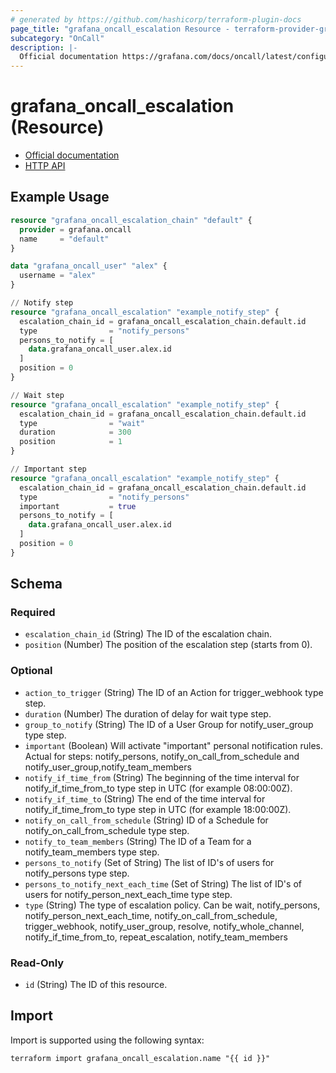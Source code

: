 ```yaml
---
# generated by https://github.com/hashicorp/terraform-plugin-docs
page_title: "grafana_oncall_escalation Resource - terraform-provider-grafana"
subcategory: "OnCall"
description: |-
  Official documentation https://grafana.com/docs/oncall/latest/configure/escalation-chains-and-routes/HTTP API https://grafana.com/docs/oncall/latest/oncall-api-reference/escalation_policies/
---
```


# grafana_oncall_escalation (Resource)

* [Official documentation](https://grafana.com/docs/oncall/latest/configure/escalation-chains-and-routes/)
* [HTTP API](https://grafana.com/docs/oncall/latest/oncall-api-reference/escalation_policies/)

## Example Usage

```terraform
resource "grafana_oncall_escalation_chain" "default" {
  provider = grafana.oncall
  name     = "default"
}

data "grafana_oncall_user" "alex" {
  username = "alex"
}

// Notify step
resource "grafana_oncall_escalation" "example_notify_step" {
  escalation_chain_id = grafana_oncall_escalation_chain.default.id
  type                = "notify_persons"
  persons_to_notify = [
    data.grafana_oncall_user.alex.id
  ]
  position = 0
}

// Wait step
resource "grafana_oncall_escalation" "example_notify_step" {
  escalation_chain_id = grafana_oncall_escalation_chain.default.id
  type                = "wait"
  duration            = 300
  position            = 1
}

// Important step
resource "grafana_oncall_escalation" "example_notify_step" {
  escalation_chain_id = grafana_oncall_escalation_chain.default.id
  type                = "notify_persons"
  important           = true
  persons_to_notify = [
    data.grafana_oncall_user.alex.id
  ]
  position = 0
}
```

<!-- schema generated by tfplugindocs -->
## Schema

### Required

- `escalation_chain_id` (String) The ID of the escalation chain.
- `position` (Number) The position of the escalation step (starts from 0).

### Optional

- `action_to_trigger` (String) The ID of an Action for trigger_webhook type step.
- `duration` (Number) The duration of delay for wait type step.
- `group_to_notify` (String) The ID of a User Group for notify_user_group type step.
- `important` (Boolean) Will activate "important" personal notification rules. Actual for steps: notify_persons, notify_on_call_from_schedule and notify_user_group,notify_team_members
- `notify_if_time_from` (String) The beginning of the time interval for notify_if_time_from_to type step in UTC (for example 08:00:00Z).
- `notify_if_time_to` (String) The end of the time interval for notify_if_time_from_to type step in UTC (for example 18:00:00Z).
- `notify_on_call_from_schedule` (String) ID of a Schedule for notify_on_call_from_schedule type step.
- `notify_to_team_members` (String) The ID of a Team for a notify_team_members type step.
- `persons_to_notify` (Set of String) The list of ID's of users for notify_persons type step.
- `persons_to_notify_next_each_time` (Set of String) The list of ID's of users for notify_person_next_each_time type step.
- `type` (String) The type of escalation policy. Can be wait, notify_persons, notify_person_next_each_time, notify_on_call_from_schedule, trigger_webhook, notify_user_group, resolve, notify_whole_channel, notify_if_time_from_to, repeat_escalation, notify_team_members

### Read-Only

- `id` (String) The ID of this resource.

## Import

Import is supported using the following syntax:

```shell
terraform import grafana_oncall_escalation.name "{{ id }}"
```
